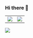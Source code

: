 ### Hi there 👋

<!--
**eawlot3000/eawlot3000** is a ✨ _special_ ✨ repository because its `README.md` (this file) appears on your GitHub profile.

Here are some ideas to get you started:

- 🔭 I’m currently working on ...
- 🌱 I’m currently learning ...
- 👯 I’m looking to collaborate on ...
- 🤔 I’m looking for help with ...
- 💬 Ask me about ...
- 📫 How to reach me: ...
- 😄 Pronouns: ...
- ⚡ Fun fact: ...
-->



<a href="https://github.com/eawlot3000">
  <table>
    <tr>
      <td>
        <img align="center" src="https://github-readme-stats.vercel.app/api?username=eawlot3000&show_icons=true&hide_border=true&icon_color=ffca28&title_color=ffa000" />
      </td>
      <td>
        <img align="center" src="https://github-readme-stats.vercel.app/api/top-langs/?username=eawlot3000&layout=compact&hide_border=true&title_color=ffa000" />
      </td>
    </tr>
  </table>
</a>

[![](https://count.getloli.com/get/@JindaiKirin?theme=moebooru)](https://github.com/eawlot3000)
</details>
